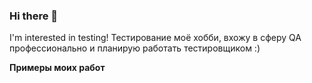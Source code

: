 ### Hi there 👋
I'm interested in testing!
Тестирование моё хобби, вхожу в сферу QA профессионально и планирую работать тестировщиком :)

**Примеры моих работ**
